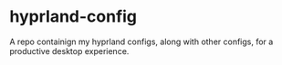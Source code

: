 # hyprland-config
A repo containign my hyprland configs, along with other configs, for a productive desktop experience.
